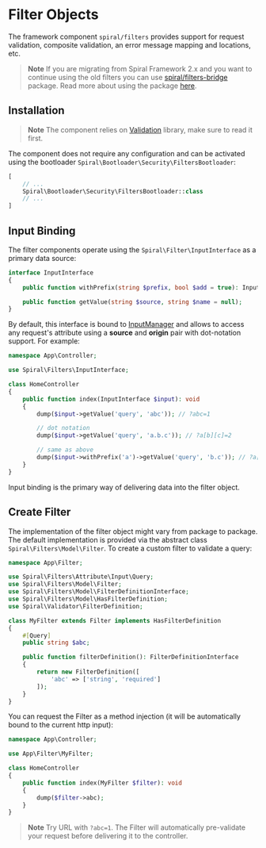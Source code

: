 # Filter Objects

The framework component `spiral/filters` provides support for request validation, composite validation, an error message
mapping and locations, etc.

> **Note**
> If you are migrating from Spiral Framework 2.x and you want to continue using the old filters you can use
> [spiral/filters-bridge](https://github.com/spiral/filters-bridge) package.
> Read more about using the package [here](/filters/bridge.md).

## Installation

> **Note**
> The component relies on [Validation](/security/validation.md) library, make sure to read it first.

The component does not require any configuration and can be activated using the
bootloader `Spiral\Bootloader\Security\FiltersBootloader`:

```php
[
    // ...
    Spiral\Bootloader\Security\FiltersBootloader::class
    // ...
]
```

## Input Binding

The filter components operate using the `Spiral\Filter\InputInterface` as a primary data source:

```php
interface InputInterface
{
    public function withPrefix(string $prefix, bool $add = true): InputInterface;

    public function getValue(string $source, string $name = null);
}
```

By default, this interface is bound to [InputManager](/http/request-response.md) and allows to access
any request's attribute using a **source** and **origin** pair with dot-notation support. For example:

```php
namespace App\Controller;

use Spiral\Filters\InputInterface;

class HomeController
{
    public function index(InputInterface $input): void
    {
        dump($input->getValue('query', 'abc')); // ?abc=1

        // dot notation
        dump($input->getValue('query', 'a.b.c')); // ?a[b][c]=2

        // same as above
        dump($input->withPrefix('a')->getValue('query', 'b.c')); // ?a[b][c]=2
    }
}
```

Input binding is the primary way of delivering data into the filter object.

## Create Filter

The implementation of the filter object might vary from package to package. The default implementation is provided via  the abstract class
`Spiral\Filters\Model\Filter`. To create a custom filter to validate a query:

```php
namespace App\Filter;

use Spiral\Filters\Attribute\Input\Query;
use Spiral\Filters\Model\Filter;
use Spiral\Filters\Model\FilterDefinitionInterface;
use Spiral\Filters\Model\HasFilterDefinition;
use Spiral\Validator\FilterDefinition;

class MyFilter extends Filter implements HasFilterDefinition
{
    #[Query]
    public string $abc;

    public function filterDefinition(): FilterDefinitionInterface
    {
        return new FilterDefinition([
            'abc' => ['string', 'required']
        ]);
    }
}
```

You can request the Filter as a method injection (it will be automatically bound to the current http input):

```php
namespace App\Controller;

use App\Filter\MyFilter;

class HomeController
{
    public function index(MyFilter $filter): void
    {     
        dump($filter->abc);
    }
}
```

> **Note**
> Try URL with `?abc=1`. The Filter will automatically pre-validate your request before delivering it to the controller.
